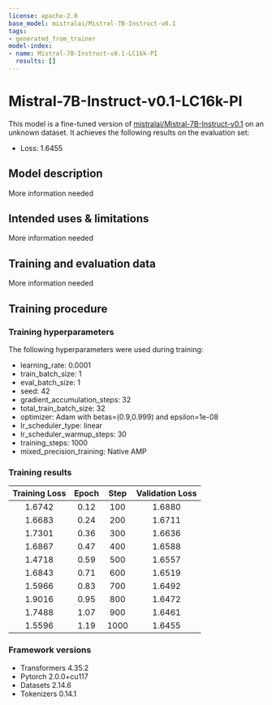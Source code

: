 ```yaml
---
license: apache-2.0
base_model: mistralai/Mistral-7B-Instruct-v0.1
tags:
- generated_from_trainer
model-index:
- name: Mistral-7B-Instruct-v0.1-LC16k-PI
  results: []
---
```


<!-- This model card has been generated automatically according to the information the Trainer had access to. You
should probably proofread and complete it, then remove this comment. -->

# Mistral-7B-Instruct-v0.1-LC16k-PI

This model is a fine-tuned version of [mistralai/Mistral-7B-Instruct-v0.1](https://huggingface.co/mistralai/Mistral-7B-Instruct-v0.1) on an unknown dataset.
It achieves the following results on the evaluation set:
- Loss: 1.6455

## Model description

More information needed

## Intended uses & limitations

More information needed

## Training and evaluation data

More information needed

## Training procedure

### Training hyperparameters

The following hyperparameters were used during training:
- learning_rate: 0.0001
- train_batch_size: 1
- eval_batch_size: 1
- seed: 42
- gradient_accumulation_steps: 32
- total_train_batch_size: 32
- optimizer: Adam with betas=(0.9,0.999) and epsilon=1e-08
- lr_scheduler_type: linear
- lr_scheduler_warmup_steps: 30
- training_steps: 1000
- mixed_precision_training: Native AMP

### Training results

| Training Loss | Epoch | Step | Validation Loss |
|:-------------:|:-----:|:----:|:---------------:|
| 1.6742        | 0.12  | 100  | 1.6880          |
| 1.6683        | 0.24  | 200  | 1.6711          |
| 1.7301        | 0.36  | 300  | 1.6636          |
| 1.6867        | 0.47  | 400  | 1.6588          |
| 1.4718        | 0.59  | 500  | 1.6557          |
| 1.6843        | 0.71  | 600  | 1.6519          |
| 1.5966        | 0.83  | 700  | 1.6492          |
| 1.9016        | 0.95  | 800  | 1.6472          |
| 1.7488        | 1.07  | 900  | 1.6461          |
| 1.5596        | 1.19  | 1000 | 1.6455          |


### Framework versions

- Transformers 4.35.2
- Pytorch 2.0.0+cu117
- Datasets 2.14.6
- Tokenizers 0.14.1
